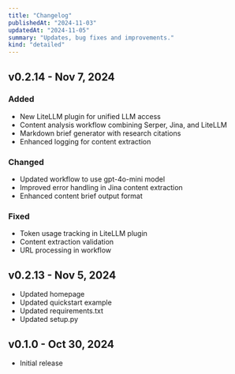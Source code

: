 ```yaml
---
title: "Changelog"
publishedAt: "2024-11-03"
updatedAt: "2024-11-05"
summary: "Updates, bug fixes and improvements."
kind: "detailed"
---
```


## v0.2.14 - Nov 7, 2024

### Added
- New LiteLLM plugin for unified LLM access
- Content analysis workflow combining Serper, Jina, and LiteLLM
- Markdown brief generator with research citations
- Enhanced logging for content extraction

### Changed
- Updated workflow to use gpt-4o-mini model
- Improved error handling in Jina content extraction
- Enhanced content brief output format

### Fixed
- Token usage tracking in LiteLLM plugin
- Content extraction validation
- URL processing in workflow

## v0.2.13 - Nov 5, 2024

- Updated homepage
- Updated quickstart example
- Updated requirements.txt
- Updated setup.py

## v0.1.0 - Oct 30, 2024

- Initial release
